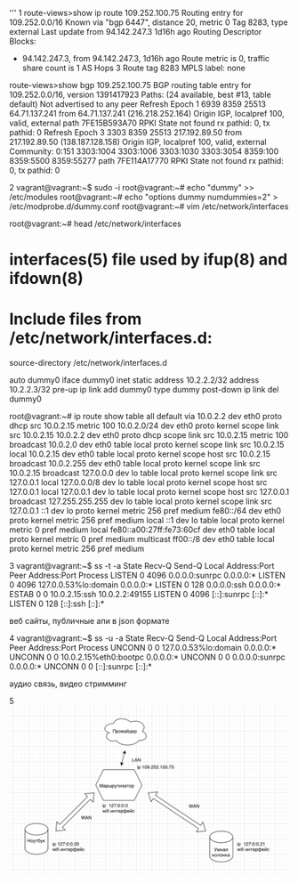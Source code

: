 '''
1
route-views>show ip route 109.252.100.75
Routing entry for 109.252.0.0/16
  Known via "bgp 6447", distance 20, metric 0
  Tag 8283, type external
  Last update from 94.142.247.3 1d16h ago
  Routing Descriptor Blocks:
  * 94.142.247.3, from 94.142.247.3, 1d16h ago
      Route metric is 0, traffic share count is 1
      AS Hops 3
      Route tag 8283
      MPLS label: none
      
      
      
route-views>show bgp 109.252.100.75
BGP routing table entry for 109.252.0.0/16, version 1391417923
Paths: (24 available, best #13, table default)
  Not advertised to any peer
  Refresh Epoch 1
  6939 8359 25513
    64.71.137.241 from 64.71.137.241 (216.218.252.164)
      Origin IGP, localpref 100, valid, external
      path 7FE15B593A70 RPKI State not found
      rx pathid: 0, tx pathid: 0
  Refresh Epoch 3
  3303 8359 25513
    217.192.89.50 from 217.192.89.50 (138.187.128.158)
      Origin IGP, localpref 100, valid, external
      Community: 0:151 3303:1004 3303:1006 3303:1030 3303:3054 8359:100 8359:5500 8359:55277
      path 7FE114A17770 RPKI State not found
      rx pathid: 0, tx pathid: 0


2
vagrant@vagrant:~$ sudo -i
root@vagrant:~# echo "dummy" >> /etc/modules
root@vagrant:~# echo "options dummy numdummies=2" > /etc/modprobe.d/dummy.conf
root@vagrant:~# vim /etc/network/interfaces

root@vagrant:~# head /etc/network/interfaces
# interfaces(5) file used by ifup(8) and ifdown(8)
# Include files from /etc/network/interfaces.d:
source-directory /etc/network/interfaces.d

auto dummy0
iface dummy0 inet static
    address 10.2.2.2/32
    address 10.2.2.3/32
    pre-up ip link add dummy0 type dummy
    post-down ip link del dummy0
    
    
root@vagrant:~# ip route show table all
default via 10.0.2.2 dev eth0 proto dhcp src 10.0.2.15 metric 100
10.0.2.0/24 dev eth0 proto kernel scope link src 10.0.2.15
10.0.2.2 dev eth0 proto dhcp scope link src 10.0.2.15 metric 100
broadcast 10.0.2.0 dev eth0 table local proto kernel scope link src 10.0.2.15
local 10.0.2.15 dev eth0 table local proto kernel scope host src 10.0.2.15
broadcast 10.0.2.255 dev eth0 table local proto kernel scope link src 10.0.2.15
broadcast 127.0.0.0 dev lo table local proto kernel scope link src 127.0.0.1
local 127.0.0.0/8 dev lo table local proto kernel scope host src 127.0.0.1
local 127.0.0.1 dev lo table local proto kernel scope host src 127.0.0.1
broadcast 127.255.255.255 dev lo table local proto kernel scope link src 127.0.0.1
::1 dev lo proto kernel metric 256 pref medium
fe80::/64 dev eth0 proto kernel metric 256 pref medium
local ::1 dev lo table local proto kernel metric 0 pref medium
local fe80::a00:27ff:fe73:60cf dev eth0 table local proto kernel metric 0 pref medium
multicast ff00::/8 dev eth0 table local proto kernel metric 256 pref medium


3
vagrant@vagrant:~$ ss -t -a
State                  Recv-Q                  Send-Q                                   Local Address:Port                                     Peer Address:Port                  Process
LISTEN                 0                       4096                                           0.0.0.0:sunrpc                                        0.0.0.0:*
LISTEN                 0                       4096                                     127.0.0.53%lo:domain                                        0.0.0.0:*
LISTEN                 0                       128                                            0.0.0.0:ssh                                           0.0.0.0:*
ESTAB                  0                       0                                            10.0.2.15:ssh                                          10.0.2.2:49155
LISTEN                 0                       4096                                              [::]:sunrpc                                           [::]:*
LISTEN                 0                       128                                               [::]:ssh                                              [::]:*

веб сайты, публичные апи в json формате 

4
vagrant@vagrant:~$ ss -u -a
State                  Recv-Q                  Send-Q                                    Local Address:Port                                     Peer Address:Port                 Process
UNCONN                 0                       0                                         127.0.0.53%lo:domain                                        0.0.0.0:*
UNCONN                 0                       0                                        10.0.2.15%eth0:bootpc                                        0.0.0.0:*
UNCONN                 0                       0                                               0.0.0.0:sunrpc                                        0.0.0.0:*
UNCONN                 0                       0                                                  [::]:sunrpc                                           [::]:*

аудио связь, видео стримминг

5
![Alt text](/12/1.jpg?raw=true "Optional Title")
